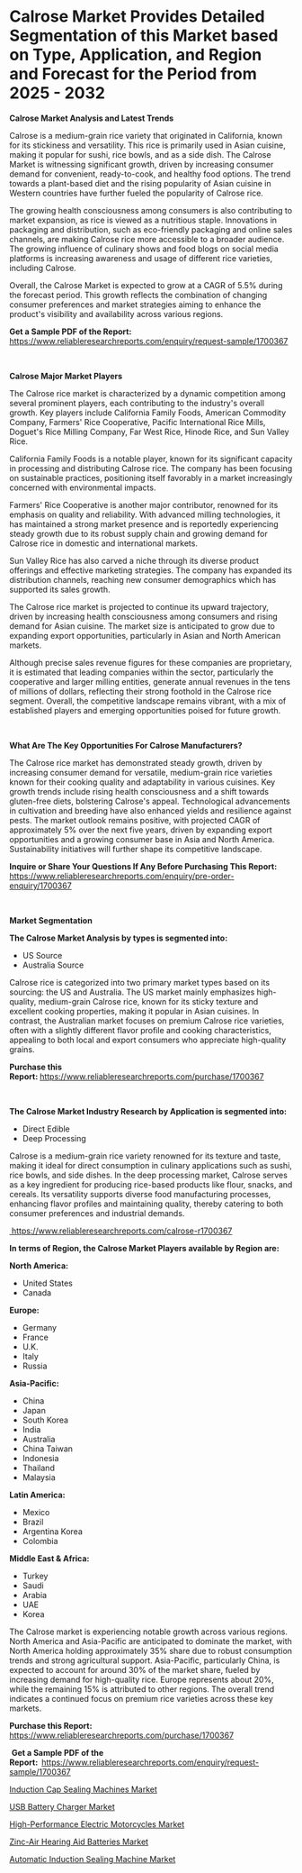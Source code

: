 <p><h1>Calrose Market Provides Detailed Segmentation of this Market based on Type, Application, and Region and Forecast for the Period from 2025 - 2032</h1></p><p><strong>Calrose Market Analysis and Latest Trends</strong></p>
<p><p>Calrose is a medium-grain rice variety that originated in California, known for its stickiness and versatility. This rice is primarily used in Asian cuisine, making it popular for sushi, rice bowls, and as a side dish. The Calrose Market is witnessing significant growth, driven by increasing consumer demand for convenient, ready-to-cook, and healthy food options. The trend towards a plant-based diet and the rising popularity of Asian cuisine in Western countries have further fueled the popularity of Calrose rice.</p><p>The growing health consciousness among consumers is also contributing to market expansion, as rice is viewed as a nutritious staple. Innovations in packaging and distribution, such as eco-friendly packaging and online sales channels, are making Calrose rice more accessible to a broader audience. The growing influence of culinary shows and food blogs on social media platforms is increasing awareness and usage of different rice varieties, including Calrose.</p><p>Overall, the Calrose Market is expected to grow at a CAGR of 5.5% during the forecast period. This growth reflects the combination of changing consumer preferences and market strategies aiming to enhance the product's visibility and availability across various regions.</p></p>
<p><strong>Get a Sample PDF of the Report:&nbsp;</strong> <a href="https://www.reliableresearchreports.com/enquiry/request-sample/1700367?utm_campaign=13&utm_medium=2&utm_source=Github&utm_content=ia&utm_term=09012025&utm_id=calrose">https://www.reliableresearchreports.com/enquiry/request-sample/1700367</a></p>
<p>&nbsp;</p>
<p><strong>Calrose Major Market Players</strong></p>
<p><p>The Calrose rice market is characterized by a dynamic competition among several prominent players, each contributing to the industry's overall growth. Key players include California Family Foods, American Commodity Company, Farmers' Rice Cooperative, Pacific International Rice Mills, Doguet's Rice Milling Company, Far West Rice, Hinode Rice, and Sun Valley Rice.</p><p>California Family Foods is a notable player, known for its significant capacity in processing and distributing Calrose rice. The company has been focusing on sustainable practices, positioning itself favorably in a market increasingly concerned with environmental impacts. </p><p>Farmers' Rice Cooperative is another major contributor, renowned for its emphasis on quality and reliability. With advanced milling technologies, it has maintained a strong market presence and is reportedly experiencing steady growth due to its robust supply chain and growing demand for Calrose rice in domestic and international markets.</p><p>Sun Valley Rice has also carved a niche through its diverse product offerings and effective marketing strategies. The company has expanded its distribution channels, reaching new consumer demographics which has supported its sales growth. </p><p>The Calrose rice market is projected to continue its upward trajectory, driven by increasing health consciousness among consumers and rising demand for Asian cuisine. The market size is anticipated to grow due to expanding export opportunities, particularly in Asian and North American markets.</p><p>Although precise sales revenue figures for these companies are proprietary, it is estimated that leading companies within the sector, particularly the cooperative and larger milling entities, generate annual revenues in the tens of millions of dollars, reflecting their strong foothold in the Calrose rice segment. Overall, the competitive landscape remains vibrant, with a mix of established players and emerging opportunities poised for future growth.</p></p>
<p>&nbsp;</p>
<p><strong>What Are The Key Opportunities For Calrose Manufacturers?</strong></p>
<p><p>The Calrose rice market has demonstrated steady growth, driven by increasing consumer demand for versatile, medium-grain rice varieties known for their cooking quality and adaptability in various cuisines. Key growth trends include rising health consciousness and a shift towards gluten-free diets, bolstering Calrose's appeal. Technological advancements in cultivation and breeding have also enhanced yields and resilience against pests. The market outlook remains positive, with projected CAGR of approximately 5% over the next five years, driven by expanding export opportunities and a growing consumer base in Asia and North America. Sustainability initiatives will further shape its competitive landscape.</p></p>
<p><strong>Inquire or Share Your Questions If Any Before Purchasing This Report:</strong> <a href="https://www.reliableresearchreports.com/enquiry/pre-order-enquiry/1700367?utm_campaign=13&utm_medium=2&utm_source=Github&utm_content=ia&utm_term=09012025&utm_id=calrose">https://www.reliableresearchreports.com/enquiry/pre-order-enquiry/1700367</a></p>
<p>&nbsp;</p>
<p><strong>Market Segmentation</strong></p>
<p><strong>The Calrose Market Analysis by types is segmented into:</strong></p>
<p><ul><li>US Source</li><li>Australia Source</li></ul></p>
<p><p>Calrose rice is categorized into two primary market types based on its sourcing: the US and Australia. The US market mainly emphasizes high-quality, medium-grain Calrose rice, known for its sticky texture and excellent cooking properties, making it popular in Asian cuisines. In contrast, the Australian market focuses on premium Calrose rice varieties, often with a slightly different flavor profile and cooking characteristics, appealing to both local and export consumers who appreciate high-quality grains.</p></p>
<p><strong>Purchase this Report:&nbsp;</strong><a href="https://www.reliableresearchreports.com/purchase/1700367?utm_campaign=13&utm_medium=2&utm_source=Github&utm_content=ia&utm_term=09012025&utm_id=calrose">https://www.reliableresearchreports.com/purchase/1700367</a></p>
<p>&nbsp;</p>
<p><strong>The Calrose Market Industry Research by Application is segmented into:</strong></p>
<p><ul><li>Direct Edible</li><li>Deep Processing</li></ul></p>
<p><p>Calrose is a medium-grain rice variety renowned for its texture and taste, making it ideal for direct consumption in culinary applications such as sushi, rice bowls, and side dishes. In the deep processing market, Calrose serves as a key ingredient for producing rice-based products like flour, snacks, and cereals. Its versatility supports diverse food manufacturing processes, enhancing flavor profiles and maintaining quality, thereby catering to both consumer preferences and industrial demands.</p></p>
<p><a href="https://www.reliableresearchreports.com/calrose-r1700367?utm_campaign=13&utm_medium=2&utm_source=Github&utm_content=ia&utm_term=09012025&utm_id=calrose">&nbsp;https://www.reliableresearchreports.com/calrose-r1700367</a></p>
<p><strong>In terms of Region, the Calrose Market Players available by Region are:</strong></p>
<p>
    <p> <strong> North America: </strong>
        <ul>
            <li>United States</li>
            <li>Canada</li>
        </ul>
        </p> 
    <p> <strong> Europe: </strong>
        <ul>
            <li>Germany</li>
            <li>France</li>
            <li>U.K.</li>
            <li>Italy</li>
            <li>Russia</li>
        </ul>
        </p> 
    <p> <strong> Asia-Pacific: </strong>
        <ul>
            <li>China</li>
            <li>Japan</li>
            <li>South Korea</li>
            <li>India</li>
            <li>Australia</li>
            <li>China Taiwan</li>
            <li>Indonesia</li>
            <li>Thailand</li>
            <li>Malaysia</li>
        </ul>
        </p> 
    <p> <strong> Latin America: </strong>
        <ul>
            <li>Mexico</li>
            <li>Brazil</li>
            <li>Argentina Korea</li>
            <li>Colombia</li>
        </ul>
        </p> 
    <p> <strong> Middle East & Africa: </strong>
        <ul>
            <li>Turkey</li>
            <li>Saudi</li>
            <li>Arabia</li>
            <li>UAE</li>
            <li>Korea</li>
        </ul>
    </p>
    </p>
<p><p>The Calrose market is experiencing notable growth across various regions. North America and Asia-Pacific are anticipated to dominate the market, with North America holding approximately 35% share due to robust consumption trends and strong agricultural support. Asia-Pacific, particularly China, is expected to account for around 30% of the market share, fueled by increasing demand for high-quality rice. Europe represents about 20%, while the remaining 15% is attributed to other regions. The overall trend indicates a continued focus on premium rice varieties across these key markets.</p></p>
<p><strong>Purchase this Report: </strong><a href="https://www.reliableresearchreports.com/purchase/1700367?utm_campaign=13&utm_medium=2&utm_source=Github&utm_content=ia&utm_term=09012025&utm_id=calrose">https://www.reliableresearchreports.com/purchase/1700367</a></p>
<p>&nbsp;<strong>Get a Sample PDF of the Report:&nbsp;&nbsp;</strong><a href="https://www.reliableresearchreports.com/enquiry/request-sample/1700367?utm_campaign=13&utm_medium=2&utm_source=Github&utm_content=ia&utm_term=09012025&utm_id=calrose">https://www.reliableresearchreports.com/enquiry/request-sample/1700367</a></p>
<p><strong></strong></p>
<p><p><a href="https://github.com/seanmcma708/Market-Research-Report-List-1/blob/main/induction-cap-sealing-machines-market.md?utm_campaign=13&utm_medium=2&utm_source=Github&utm_content=ia&utm_term=09012025&utm_id=calrose">Induction Cap Sealing Machines Market</a></p><p><a href="https://github.com/yankimber90yankim/Market-Research-Report-List-1/blob/main/usb-battery-charger-market.md?utm_campaign=13&utm_medium=2&utm_source=Github&utm_content=ia&utm_term=09012025&utm_id=calrose">USB Battery Charger Market</a></p><p><a href="https://github.com/edacruz6/Market-Research-Report-List-1/blob/main/high-performance-electric-motorcycles-market.md?utm_campaign=13&utm_medium=2&utm_source=Github&utm_content=ia&utm_term=09012025&utm_id=calrose">High-Performance Electric Motorcycles Market</a></p><p><a href="https://github.com/princessbartram3/Market-Research-Report-List-1/blob/main/zinc-air-hearing-aid-batteries-market.md?utm_campaign=13&utm_medium=2&utm_source=Github&utm_content=ia&utm_term=09012025&utm_id=calrose">Zinc-Air Hearing Aid Batteries Market</a></p><p><a href="https://github.com/GenaGaines34/Market-Research-Report-List-1/blob/main/automatic-induction-sealing-machine-market.md?utm_campaign=13&utm_medium=2&utm_source=Github&utm_content=ia&utm_term=09012025&utm_id=calrose">Automatic Induction Sealing Machine Market</a></p></p>